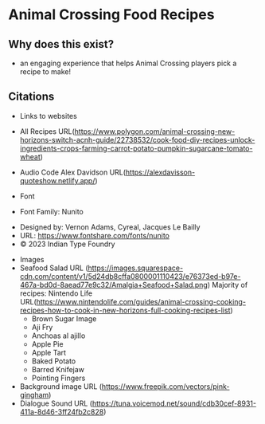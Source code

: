 # Animal Crossing Food Recipes

## Why does this exist? 
- an engaging experience that helps Animal Crossing players pick a recipe to make!  
## Citations
- Links to websites 
- All Recipes URL(https://www.polygon.com/animal-crossing-new-horizons-switch-acnh-guide/22738532/cook-food-diy-recipes-unlock-ingredients-crops-farming-carrot-potato-pumpkin-sugarcane-tomato-wheat)
- Audio Code Alex Davidson URL(https://alexdavisson-quoteshow.netlify.app/)

- Font
- Font Family: Nunito
 * Designed by: Vernon Adams, Cyreal, Jacques Le Bailly
 * URL: https://www.fontshare.com/fonts/nunito
 * © 2023 Indian Type Foundry 


- Images 
- Seafood Salad URL (https://images.squarespace-cdn.com/content/v1/5d24db8cffa0800001110423/e76373ed-b97e-467a-bd0d-8aead77e9c32/Amalgia+Seafood+Salad.png)
Majority of recipes: Nintendo Life URL(https://www.nintendolife.com/guides/animal-crossing-cooking-recipes-how-to-cook-in-new-horizons-full-cooking-recipes-list)
  - Brown Sugar Image 
  - Aji Fry
  - Anchoas al ajillo
  - Apple Pie
  - Apple Tart
  - Baked Potato
  - Barred Knifejaw
  - Pointing Fingers
- Background image URL (https://www.freepik.com/vectors/pink-gingham)
-  Dialogue Sound URL (https://tuna.voicemod.net/sound/cdb30cef-8931-411a-8d46-3ff24fb2c828)